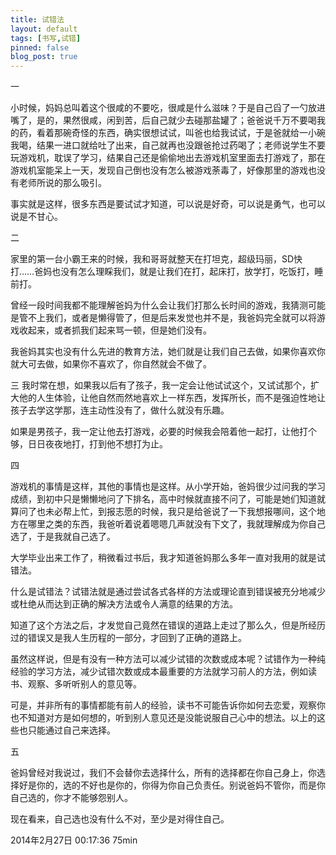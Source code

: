 ```yaml
---
title: 试错法
layout: default
tags: [书写,试错]
pinned: false
blog_post: true
---
```



一

小时候，妈妈总叫着这个很咸的不要吃，很咸是什么滋味？于是自己舀了一勺放进嘴了，是的，果然很咸，闲到苦，后自己就少去碰那盐罐了；爸爸说千万不要喝我的药，看着那碗奇怪的东西，确实很想试试，叫爸也给我试试，于是爸就给一小碗我喝，结果一进口就给吐了出来，自己就再也没跟爸抢过药喝了；老师说学生不要玩游戏机，耽误了学习，结果自己还是偷偷地出去游戏机室里面去打游戏了，那在游戏机室能呆上一天，发现自己倒也没有怎么被游戏荼毒了，好像那里的游戏也没有老师所说的那么吸引。

事实就是这样，很多东西是要试试才知道，可以说是好奇，可以说是勇气，也可以说是不甘心。

二

家里的第一台小霸王来的时候，我和哥哥就整天在打坦克，超级玛丽，SD快打……爸妈也没有怎么理睬我们，就是让我们在打，起床打，放学打，吃饭打，睡前打。

曾经一段时间我都不能理解爸妈为什么会让我们打那么长时间的游戏，我猜测可能是管不上我们，或者是懒得管了，但是后来发觉也并不是，我爸妈完全就可以将游戏收起来，或者抓我们起来骂一顿，但是她们没有。

我爸妈其实也没有什么先进的教育方法，她们就是让我们自己去做，如果你喜欢你就大可去做，如果你不喜欢了，你自然就会不做了。

三
我时常在想，如果我以后有了孩子，我一定会让他试试这个，又试试那个，扩大他的人生体验，让他自然而然地喜欢上一样东西，发挥所长，而不是强迫性地让孩子去学这学那，连主动性没有了，做什么就没有乐趣。

如果是男孩子，我一定让他去打游戏，必要的时候我会陪着他一起打，让他打个够，日日夜夜地打，打到他不想打为止。

四

游戏机的事情是这样，其他的事情也是这样。从小学开始，爸妈很少过问我的学习成绩，到初中只是懒懒地问了下排名，高中时候就直接不问了，可能是她们知道就算问了也未必帮上忙，到报志愿的时候，我只是给爸说了一下我想报哪间，这个地方在哪里之类的东西，我爸听着说着嗯嗯几声就没有下文了，我就理解成为你自己选了，于是我就自己选了。

大学毕业出来工作了，稍微看过书后，我才知道爸妈那么多年一直对我用的就是试错法。

什么是试错法？试错法就是通过尝试各式各样的方法或理论直到错误被充分地减少或杜绝从而达到正确的解决方法或令人满意的结果的方法。

知道了这个方法之后，才发觉自己竟然在错误的道路上走过了那么久，但是所经历过的错误又是我人生历程的一部分，才回到了正确的道路上。

虽然这样说，但是有没有一种方法可以减少试错的次数或成本呢？试错作为一种纯经验的学习方法，减少试错次数或成本最重要的方法就学习前人的方法，例如读书、观察、多听听别人的意见等。 

可是，并非所有的事情都能有前人的经验，读书不可能告诉你如何去恋爱，观察你也不知道对方是如何想的，听到别人意见还是没能说服自己心中的想法。以上的这些也只能通过自己来选择。

五

爸妈曾经对我说过，我们不会替你去选择什么，所有的选择都在你自己身上，你选择好是你的，选的不好也是你的，你得为你自己负责任。别说爸妈不管你，而是你自己选的，你才不能够怨别人。

现在看来，自己选也没有什么不对，至少是对得住自己。

2014年2月27日 00:17:36 75min


